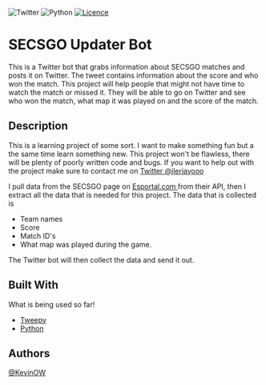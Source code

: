 ![Twitter](https://img.shields.io/badge/Twitter-%231DA1F2.svg?style=for-the-badge&logo=Twitter&logoColor=white)
![Python](https://img.shields.io/badge/python-3670A0?style=for-the-badge&logo=python&logoColor=ffdd54)
[![Licence](https://img.shields.io/github/license/Ileriayo/markdown-badges?style=for-the-badge)](./LICENSE.md)

# SECSGO Updater Bot

This is a Twitter bot that grabs information about SECSGO matches and posts it on Twitter. The tweet contains information about the score and who won the match. This project will help people that might not have time to watch the match or missed it. They will be able to go on Twitter and see who won the match, what map it was played on and the score of the match.

## Description
This is a learning project of some sort. I want to make something fun but a the same time learn something new. This project won't be flawless, there will be plenty of poorly written code and bugs. If you want to help out with the project make sure to contact me on [Twitter @ileriayooo](https://twitter.com/qevindesigns)

I pull data from the SECSGO page on [Esportal.com ](https://esportal.com/sv/secsgo) from their API, then I extract all the data that is needed for this project. The data that is collected is

* Team names 
* Score 
* Match ID's
* What map was played during the game.  

The Twitter bot will then collect the data and send it out. 

## Built With
What is being used so far!
* [Tweepy](https://www.tweepy.org/)
* [Python](https://www.python.org/)

## Authors
[@KevinOW](https://github.com/KevinOW)

